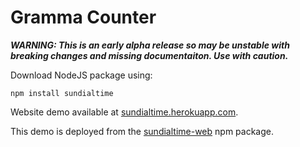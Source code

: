 # Gramma Counter
***WARNING: This is an early alpha release so may be unstable with breaking changes and missing documentaiton. Use with caution.***

Download NodeJS package using:
```
npm install sundialtime
```

Website demo available at [sundialtime.herokuapp.com](https://sundialtime.herokuapp.com/).

This demo is deployed from the [sundialtime-web](https://www.npmjs.com/package/sundialtime-web) npm package.